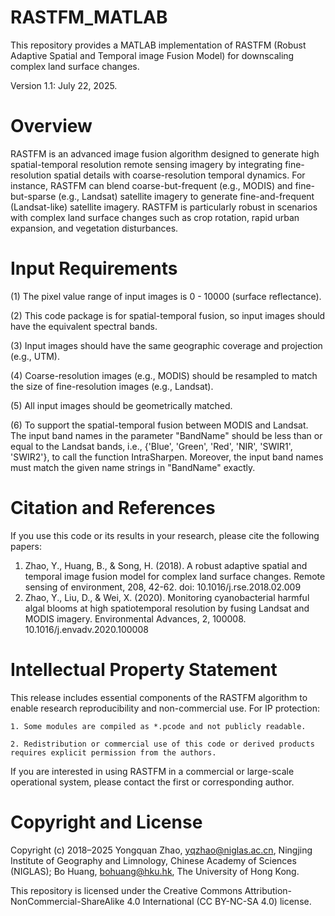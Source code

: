 # RASTFM_MATLAB
This repository provides a MATLAB implementation of RASTFM (Robust Adaptive Spatial and Temporal image Fusion Model) for downscaling complex land surface changes. 

Version 1.1: July 22, 2025.

Overview
===================================================================================================================================================================
RASTFM is an advanced image fusion algorithm designed to generate high spatial-temporal resolution remote sensing imagery by integrating fine-resolution spatial details with coarse-resolution temporal dynamics. For instance, RASTFM can blend coarse-but-frequent (e.g., MODIS) and fine-but-sparse (e.g., Landsat) satellite imagery to generate fine-and-frequent (Landsat-like) satellite imagery. RASTFM is particularly robust in scenarios with complex land surface changes such as crop rotation, rapid urban expansion, and vegetation disturbances. 

Input Requirements
===================================================================================================================================================================
(1) The pixel value range of input images is 0 - 10000 (surface reflectance).

(2) This code package is for spatial-temporal fusion, so input images should have the equivalent spectral bands.

(3) Input images should have the same geographic coverage and projection (e.g., UTM).

(4) Coarse-resolution images (e.g., MODIS) should be resampled to match the size of fine-resolution images (e.g., Landsat).

(5) All input images should be geometrically matched. 

(6) To support the spatial-temporal fusion between MODIS and Landsat. The input band names in the parameter "BandName" should be less than or equal to the Landsat bands, i.e., {'Blue', 'Green', 'Red', 'NIR', 'SWIR1', 'SWIR2'}, to call the function IntraSharpen. Moreover, the input band names must match the given name strings in "BandName" exactly.
    
Citation and References
===================================================================================================================================================================
If you use this code or its results in your research, please cite the following papers:
1. Zhao, Y., Huang, B., & Song, H. (2018). A robust adaptive spatial and temporal image fusion model for complex land surface changes. Remote sensing of environment, 208, 42-62. doi: 10.1016/j.rse.2018.02.009
2. Zhao, Y., Liu, D., & Wei, X. (2020). Monitoring cyanobacterial harmful algal blooms at high spatiotemporal resolution by fusing Landsat and MODIS imagery. Environmental Advances, 2, 100008. 10.1016/j.envadv.2020.100008

Intellectual Property Statement
===================================================================================================================================================================
This release includes essential components of the RASTFM algorithm to enable research reproducibility and non-commercial use. For IP protection:

    1. Some modules are compiled as *.pcode and not publicly readable.

    2. Redistribution or commercial use of this code or derived products requires explicit permission from the authors.

If you are interested in using RASTFM in a commercial or large-scale operational system, please contact the first or corresponding author.

Copyright and License
===================================================================================================================================================================
Copyright (c) 2018–2025 Yongquan Zhao, yqzhao@niglas.ac.cn, Ningjing Institute of Geography and Limnology, Chinese Academy of Sciences (NIGLAS); Bo Huang, bohuang@hku.hk, The University of Hong Kong.

This repository is licensed under the Creative Commons Attribution-NonCommercial-ShareAlike 4.0 International (CC BY-NC-SA 4.0) license.
